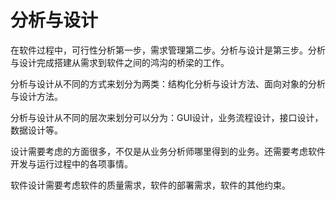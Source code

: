 # 分析与设计

在软件过程中，可行性分析第一步，需求管理第二步。分析与设计是第三步。分析与设计完成搭建从需求到软件之间的鸿沟的桥梁的工作。

分析与设计从不同的方式来划分为两类：结构化分析与设计方法、面向对象的分析与设计方法。

分析与设计从不同的层次来划分可以分为：GUI设计，业务流程设计，接口设计，数据设计等。

设计需要考虑的方面很多，不仅是从业务分析师哪里得到的业务。还需要考虑软件开发与运行过程中的各项事情。

软件设计需要考虑软件的质量需求，软件的部署需求，软件的其他约束。

